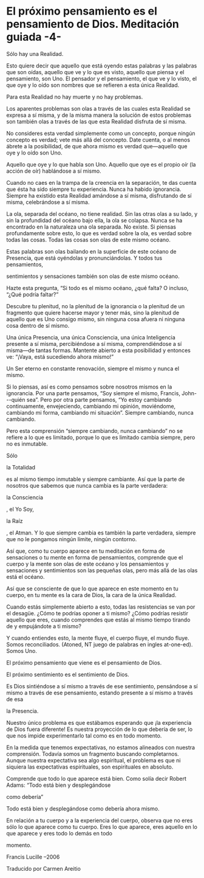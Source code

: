 # El próximo pensamiento es el pensamiento de Dios. Meditación guiada -4- 

Sólo hay una Realidad. 

Esto quiere decir que aquello que está oyendo estas palabras y las palabras que son oídas, aquello que ve y lo que es visto, aquello que piensa y el pensamiento, son Uno. El pensador y el pensamiento, el que ve y lo visto, el que oye y lo oído son nombres que se refieren a esta única Realidad. 

Para esta Realidad no hay muerte y no hay problemas. 

Los aparentes problemas son olas a través de las cuales esta Realidad se expresa a sí misma, y de la misma manera la solución de estos problemas son también olas a través de las que esta Realidad disfruta de sí misma. 

No consideres esta verdad simplemente como un concepto, porque ningún concepto es verdad; vete más allá del concepto. Date cuenta, o al menos ábrete a la posibilidad, de que ahora mismo es verdad que—aquello que oye y lo oído son Uno. 

Aquello que oye y lo que habla son Uno. Aquello que oye es el propio oír (la acción de oír) hablándose a sí mismo. 

Cuando no caes en la trampa de la creencia en la separación, te das cuenta que ésta ha sido siempre tu experiencia. Nunca ha habido ignorancia. Siempre ha existido esta Realidad amándose a sí misma, disfrutando de sí misma, celebrándose a sí misma. 

La ola, separada del océano, no tiene realidad. Sin las otras olas a su lado, y sin la profundidad del océano bajo ella, la ola se colapsa. Nunca se ha encontrado en la naturaleza una ola separada. No existe. Si piensas profundamente sobre esto, lo que es verdad sobre la ola, es verdad sobre todas las cosas. Todas las cosas son olas de este mismo océano. 

Estas palabras son olas bailando en la superficie de este océano de Presencia, que está oyéndolas y pronunciándolas. Y todos tus pensamientos,

sentimientos y sensaciones también son olas de este mismo océano. 

Hazte esta pregunta, “Si todo es el mismo océano, ¿qué falta? O incluso, “¿Qué podría faltar?” 

Descubre tu plenitud, no la plenitud de la ignorancia o la plenitud de un fragmento que quiere hacerse mayor y tener más, sino la plenitud de aquello que es Uno consigo mismo, sin ninguna cosa afuera ni ninguna cosa dentro de sí mismo. 

Una única Presencia, una única Consciencia, una única Inteligencia presente a sí misma, percibiéndose a sí misma, comprendiéndose a sí misma—de tantas formas. Mantente abierto a esta posibilidad y entonces ve: “¡Vaya, está sucediendo ahora mismo!” 

Un Ser eterno en constante renovación, siempre el mismo y nunca el mismo. 

Si lo piensas, así es como pensamos sobre nosotros mismos en la ignorancia. Por una parte pensamos, “Soy siempre el mismo, Francis, John---quién sea”. Pero por otra parte pensamos, “Yo estoy cambiando continuamente, envejeciendo, cambiando mi opinión, moviéndome, cambiando mi forma, cambiando mi situación”. Siempre cambiando, nunca cambiando. 

Pero esta comprensión “siempre cambiando, nunca cambiando” no se refiere a lo que es limitado, porque lo que es limitado cambia siempre, pero no es inmutable. 

Sólo 

la Totalidad

 es al mismo tiempo inmutable y siempre cambiante. Así que la parte de nosotros que sabemos que nunca cambia es la parte verdadera: 

la Consciencia

, el Yo Soy, 

la Raíz

, el Atman. Y lo que siempre cambia es también la parte verdadera, siempre que no le pongamos ningún límite, ningún contorno. 

Así que, como tu cuerpo aparece en tu meditación en forma de sensaciones o tu mente en forma de pensamientos, comprende que el cuerpo y la mente son olas de este océano y los pensamientos y sensaciones y sentimientos son las pequeñas olas, pero más allá de las olas está el océano. 

Así que se consciente de que lo que aparece en este momento en tu cuerpo, en tu mente es la cara de Dios, la cara de la única Realidad. 

Cuando estás simplemente abierto a esto, todas las resistencias se van por el desagüe. ¿Cómo te podrías oponer a ti mismo? ¿Cómo podrías resistir aquello que eres, cuando comprendes que estás al mismo tiempo tirando de y empujándote a ti mismo? 

Y cuando entiendes esto, la mente fluye, el cuerpo fluye, el mundo fluye. Somos reconciliados. (Atoned, NT juego de palabras en ingles at-one-ed). Somos Uno. 

El próximo pensamiento que viene es el pensamiento de Dios. 

El próximo sentimiento es el sentimiento de Dios. 

Es Dios sintiéndose a sí mismo a través de ese sentimiento, pensándose a sí mismo a través de ese pensamiento, estando presente a sí mismo a través de esa 

la Presencia.

Nuestro único problema es que estábamos esperando que ¡la experiencia de Dios fuera diferente! Es nuestra proyección de lo que debería de ser, lo que nos impide experimentarlo tal como es en todo momento. 

En la medida que tenemos expectativas, no estamos alineados con nuestra comprensión. Todavía somos un fragmento buscando completarnos. Aunque nuestra expectativa sea algo espiritual, el problema es que ni siquiera las expectativas espirituales, son espirituales en absoluto. 

Comprende que todo lo que aparece está bien. Como solía decir Robert Adams: “Todo está bien y desplegándose

como debería” 

Todo está bien y desplegándose como debería ahora mismo. 

En relación a tu cuerpo y a la experiencia del cuerpo, observa que no eres sólo lo que aparece como tu cuerpo. Eres lo que aparece, eres aquello en lo que aparece y eres todo lo demás en todo

momento. 

Francis Lucille –2006 

Traducido por Carmen Areitio 

